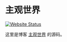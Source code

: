 # 主观世界

[![Website Status](https://img.shields.io/website?label=https://subjective.world&down_color=lightgrey&down_message=离线&up_color=green&up_message=在线&url=https%3A%2F%2Fsubjective.world)](https://subjective.world)

这里是博客 [主观世界](https://subjective.world) 的源码。
